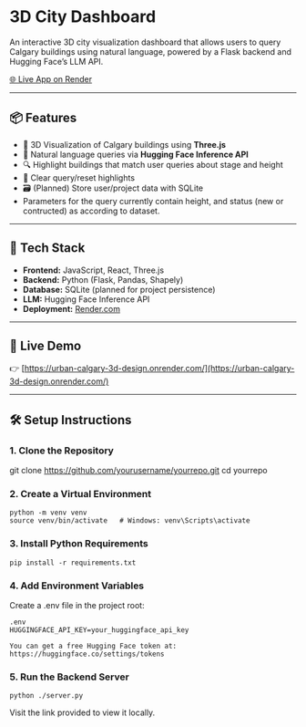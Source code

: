 # 3D City Dashboard

An interactive 3D city visualization dashboard that allows users to query Calgary buildings using natural language, powered by a Flask backend and Hugging Face’s LLM API.

[🌐 Live App on Render](https://urban-calgary-3d-design.onrender.com/)

---

## 📦 Features

- 🌇 3D Visualization of Calgary buildings using **Three.js**
- 🧠 Natural language queries via **Hugging Face Inference API**
- 🔍 Highlight buildings that match user queries about stage and height
- 🧼 Clear query/reset highlights
- 🗃️ (Planned) Store user/project data with SQLite
- Parameters for the query currently contain height, and status (new or contructed) as according to dataset.
---

## 🧰 Tech Stack

- **Frontend:** JavaScript, React, Three.js
- **Backend:** Python (Flask, Pandas, Shapely)
- **Database:** SQLite (planned for project persistence)
- **LLM:** Hugging Face Inference API
- **Deployment:** [Render.com](https://render.com)

---

## 🚀 Live Demo

👉 [https://urban-calgary-3d-design.onrender.com/](https://urban-calgary-3d-design.onrender.com/)

---

## 🛠️ Setup Instructions

### 1. Clone the Repository

git clone https://github.com/yourusername/yourrepo.git
cd yourrepo
### 2. Create a Virtual Environment
```
python -m venv venv
source venv/bin/activate   # Windows: venv\Scripts\activate
```

### 3. Install Python Requirements
```
pip install -r requirements.txt
```
### 4. Add Environment Variables
Create a .env file in the project root:

```
.env
HUGGINGFACE_API_KEY=your_huggingface_api_key

You can get a free Hugging Face token at: https://huggingface.co/settings/tokens
```

### 5. Run the Backend Server

```
python ./server.py
```
Visit the link provided to view it locally.
